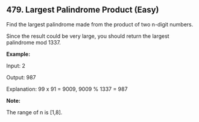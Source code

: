 <!--|This file generated by command(leetcode description); DO NOT EDIT.    |-->
<!--+----------------------------------------------------------------------+-->
<!--|@author    Openset <openset.wang@gmail.com>                           |-->
<!--|@link      https://github.com/openset                                 |-->
<!--|@home      https://github.com/openset/leetcode                        |-->
<!--+----------------------------------------------------------------------+-->

## 479. Largest Palindrome Product (Easy)

<p>Find the largest palindrome made from the product of two n-digit numbers.</p>
<p> Since the result could be very large, you should return the largest palindrome mod 1337.</p>

<p><b>Example:</b>
<p>Input: 2</p>
<p>Output: 987</p>
<p>Explanation: 99 x 91 = 9009, 9009 % 1337 = 987
</p>
</p>


<p><b>Note:</b>
<p>The range of n is [1,8].</p>
</p>
